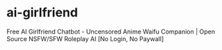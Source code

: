 # ai-girlfriend
Free AI Girlfriend Chatbot - Uncensored Anime Waifu Companion | Open Source NSFW/SFW Roleplay AI [No Login, No Paywall]
